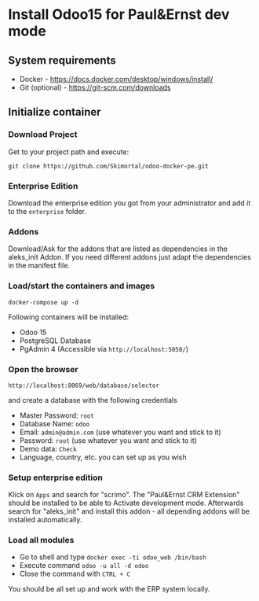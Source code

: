 # Install Odoo15 for Paul&Ernst dev mode

## System requirements

* Docker - https://docs.docker.com/desktop/windows/install/
* Git (optional) - https://git-scm.com/downloads

## Initialize container

### Download Project

Get to your project path and execute:

``git clone https://github.com/Skimortal/odoo-docker-pe.git``

### Enterprise Edition

Download the enterprise edition you got from your administrator and add it to the ``enterprise`` folder.

### Addons

Download/Ask for the addons that are listed as dependencies in the aleks_init Addon. If you need different addons just adapt the dependencies in the manifest file.

### Load/start the containers and images

``docker-compose up -d``

Following containers will be installed:

* Odoo 15
* PostgreSQL Database
* PgAdmin 4 (Accessible via ``http://localhost:5050/``)

### Open the browser

``http://localhost:8069/web/database/selector``

and create a database with the following credentials

* Master Password: ``root``
* Database Name: ``odoo``
* Email: ``admin@admin.com`` (use whatever you want and stick to it)
* Password: ``root`` (use whatever you want and stick to it)
* Demo data: ``Check``
* Language, country, etc. you can set up as you wish

### Setup enterprise edition

Klick on ``Apps`` and search for "scrimo". The "Paul&Ernst CRM Extension" should be installed to be able to Activate development mode.
Afterwards search for "aleks_init" and install this addon - all depending addons will be installed automatically.

### Load all modules

* Go to shell and type ``docker exec -ti odoo_web /bin/bash``
* Execute command ``odoo -u all -d odoo``
* Close the command with ``CTRL + C``

You should be all set up and work with the ERP system locally.